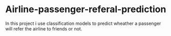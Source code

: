 # Airline-passenger-referal-prediction
In this project i use classification models to predict wheather a passenger will refer the airline to friends or not.
